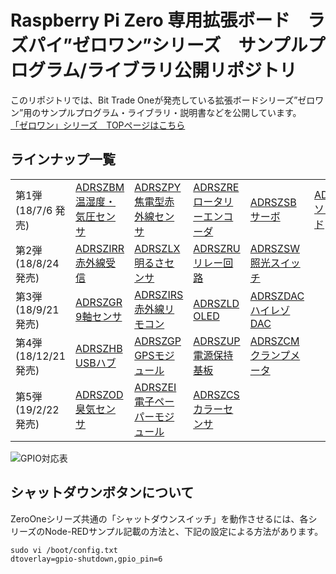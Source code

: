 # Raspberry Pi Zero 専用拡張ボード　ラズパイ”ゼロワン”シリーズ　サンプルプログラム/ライブラリ公開リポジトリ

このリポジトリでは、Bit Trade Oneが発売している拡張ボードシリーズ”ゼロワン”用のサンプルプログラム・ライブラリ・説明書などを公開しています。  
[「ゼロワン」シリーズ　TOPページはこちら](http://bit-trade-one.co.jp/product/module/zeroone01top/)  

## ラインナップ一覧

|||||||
|-|-|-|-|-|-|
|第1弾</br>(18/7/6 発売)|[ADRSZBM</br>温湿度・気圧センサ]|[ADRSZPY</br>焦電型赤外線センサ]|[ADRSZRE</br>ロータリーエンコーダ]|[ADRSZSB</br>サーボ]|[ADRSZSN</br>ソレノイド]|
|第2弾</br>(18/8/24 発売)|[ADRSZIRR</br>赤外線受信]|[ADRSZLX</br>明るさセンサ]|[ADRSZRU</br>リレー回路]|[ADRSZSW</br>照光スイッチ]||
|第3弾</br>(18/9/21 発売)|[ADRSZGR</br>9軸センサ]|[ADRSZIRS</br>赤外線リモコン]|[ADRSZLD</br>OLED]|[ADRSZDAC</br>ハイレゾDAC]||
|第4弾</br>(18/12/21 発売)|[ADRSZHB</br>USBハブ]|[ADRSZGP</br>GPSモジュール]|[ADRSZUP</br>電源保持基板]|[ADRSZCM</br>クランプメータ]||
|第5弾</br>(19/2/22 発売)|[ADRSZOD</br>臭気センサ]|[ADRSZEI</br>電子ペーパーモジュール]|[ADRSZCS</br>カラーセンサ]|||

<!-- 01-1 参照一覧-->
[ADRSZBM</br>温湿度・気圧センサ]:(https://github.com/bit-trade-one/RasPi-Zero-One-Series/tree/master/1st/ADRSZBM_Enviroment_Sensor)
[ADRSZPY</br>焦電型赤外線センサ]:(https://github.com/bit-trade-one/RasPi-Zero-One-Series/tree/master/1st/ADRSZPY_Pyroelectric_Sensor)
[ADRSZRE</br>ロータリーエンコーダ]:(https://github.com/bit-trade-one/RasPi-Zero-One-Series/tree/master/1st/ADRSZRE_Rotary_Encoder)
[ADRSZSB</br>サーボ]:(https://github.com/bit-trade-one/RasPi-Zero-One-Series/tree/master/1st/ADRSZSB_Servo_Motor)
[ADRSZSN</br>ソレノイド]:(https://github.com/bit-trade-one/RasPi-Zero-One-Series/tree/master/1st/ADRSZSN_Solenoid)
[ADRSZSW</br>照光スイッチ]:(https://github.com/bit-trade-one/RasPi-Zero-One-Series/tree/master/2nd/ADRSZSW_Illuminated_Switch)

<!-- 01-2 参照一覧-->
[ADRSZIRR</br>赤外線受信]:(https://github.com/bit-trade-one/RasPi-Zero-One-Series/tree/master/2nd/ADRSZIRR_IR_Receiver)
[ADRSZLX</br>明るさセンサ]:(https://github.com/bit-trade-one/RasPi-Zero-One-Series/tree/master/2nd/ADRSZLX_Luminance_Sensor)
[ADRSZRU</br>リレー回路]:(https://github.com/bit-trade-one/RasPi-Zero-One-Series/tree/master/2nd/ADRSZRU_Relay_Unit)

<!-- 01-3 参照一覧-->
[ADRSZGR</br>9軸センサ]:(https://github.com/bit-trade-one/RasPi-Zero-One-Series/tree/master/3rd/ADRSZGR_9-Axis_Gyro)
[ADRSZIRS</br>赤外線リモコン]:(https://github.com/bit-trade-one/RasPi-Zero-One-Series/tree/master/3rd/ADRSZIRS_IR_Sender)
[ADRSZLD</br>OLED]:(https://github.com/bit-trade-one/RasPi-Zero-One-Series/tree/master/3rd/ADRSZLD_OLED_Display)
[ADRSZDAC</br>ハイレゾDAC]:(https://github.com/bit-trade-one/RasPi-Zero-One-Series/tree/master/3rd/ADRSZDAC_Hi-Rez_DAC)

<!-- 01-4 参照一覧-->
[ADRSZHB</br>USBハブ]:(https://github.com/bit-trade-one/RasPi-Zero-One-Series/tree/master/4th/ADRSZHB_USB_HUB)
[ADRSZGP</br>GPSモジュール]:(https://github.com/bit-trade-one/RasPi-Zero-One-Series/tree/master/4th/ADRSZGP_GPS)
[ADRSZUP</br>電源保持基板]:(https://github.com/bit-trade-one/RasPi-Zero-One-Series/tree/master/4th/ADRSZUP_Capacitor)
[ADRSZCM</br>クランプメータ]:(https://github.com/bit-trade-one/RasPi-Zero-One-Series/tree/master/4th/ADRSZCM_Clamp_Meter)

<!-- 01-5 参照一覧-->
[ADRSZOD</br>臭気センサ]:(https://github.com/bit-trade-one/RasPi-Zero-One-Series/tree/master/5th/ADRSZOD_Odd_Sensor)
[ADRSZEI</br>電子ペーパーモジュール]:(https://github.com/bit-trade-one/RasPi-Zero-One-Series/tree/master/5th/ADRSZEI_Electric_Paper)
[ADRSZCS</br>カラーセンサ]:(https://github.com/bit-trade-one/RasPi-Zero-One-Series/tree/master/5th/ADRSZCS_Color_Sensor)|||

![GPIO対応表](http://bit-trade-one.co.jp/wp/wp-content/uploads/2019/07/image-2.png)


## シャットダウンボタンについて
ZeroOneシリーズ共通の「シャットダウンスイッチ」を動作させるには、各シリーズのNode-REDサンプル記載の方法と、下記の設定による方法があります。
```
sudo vi /boot/config.txt
dtoverlay=gpio-shutdown,gpio_pin=6
```
